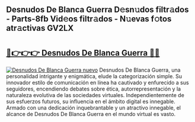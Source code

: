 ## Desnudos De Blanca Guerra D𝚎sn𝚞dos filtr𝚊dos - Parts-8fb Vid𝚎os filtr𝚊dos - N𝚞evas f𝚘tos atr𝚊ctivas GV2LX

# <h2><a href="http://mb8ni9m.tromn.icu/?c=Desnudos+De+Blanca+Guerra">🔗👉👉👉 Desnudos De Blanca Guerra 🔗🔗</a></h2>

[![Desnudos De Blanca Guerra nuevo](https://i.imgur.com/pEAQMta.gif)](http://mb8ni9m.tromn.icu/?c=Desnudos+De+Blanca+Guerra)
Desnudos De Blanca Guerra, una personalidad intrigante y enigmática, elude la categorización simple. Su innovador estilo de comunicación en línea ha cautivado y enfurecido a sus seguidores, encendiendo debates sobre ética, autorrepresentación y la naturaleza evolutiva de las sociedades virtuales. Independientemente de sus esfuerzos futuros, su influencia en el ámbito digital es innegable. Armado con una dedicación inquebrantable y un atractivo innegable, el alcance de Desnudos De Blanca Guerra en el mundo virtual es vasto.
